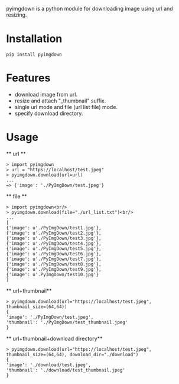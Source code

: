 pyimgdown is a python module for downloading image using url and resizing.


Installation
=============
    pip install pyimgdown


Features
=============
* download image from url.
* resize and attach "_thumbnail" suffix.
* single url mode and file (url list file) mode.
* specify download directory.


Usage
=============

** url **

    > import pyimgdown
    > url = "https://localhost/test.jpeg"
    > pyimgdown.download(url=url)
    ...
    => {'image': './PyImgDown/test.jpeg'}




** file **

    > import pyimgdown<br/>
    > pyimgdown.download(file="./url_list.txt")<br/>
    ...
    [
    {'image': u'./PyImgDown/test1.jpg'},
    {'image': u'./PyImgDown/test2.jpg'},
    {'image': u'./PyImgDown/test3.jpg'},
    {'image': u'./PyImgDown/test4.jpg'},
    {'image': u'./PyImgDown/test5.jpg'},
    {'image': u'./PyImgDown/test6.jpg'},
    {'image': u'./PyImgDown/test7.jpg'},
    {'image': u'./PyImgDown/test8.jpg'},
    {'image': u'./PyImgDown/test9.jpg'},
    {'image': u'.PyImgDown/test10.jpg'}
    ]


** url+thumbnail**

    > pyimgdown.download(url="https://localhost/test.jpeg", thumbnail_size=(64,64))
    {
    'image': './PyImgDown/test.jpeg',
    'thumbnail': './PyImgDown/test_thumbnail.jpeg'
    }


** url+thumbnail+download directory**

    > pyimgdown.download(url="https://localhost/test.jpeg", thumbnail_size=(64,64), download_dir="./download")
    {
    'image': './download/test.jpeg',
    'thumbnail': './download/test_thumbnail.jpeg'
    }